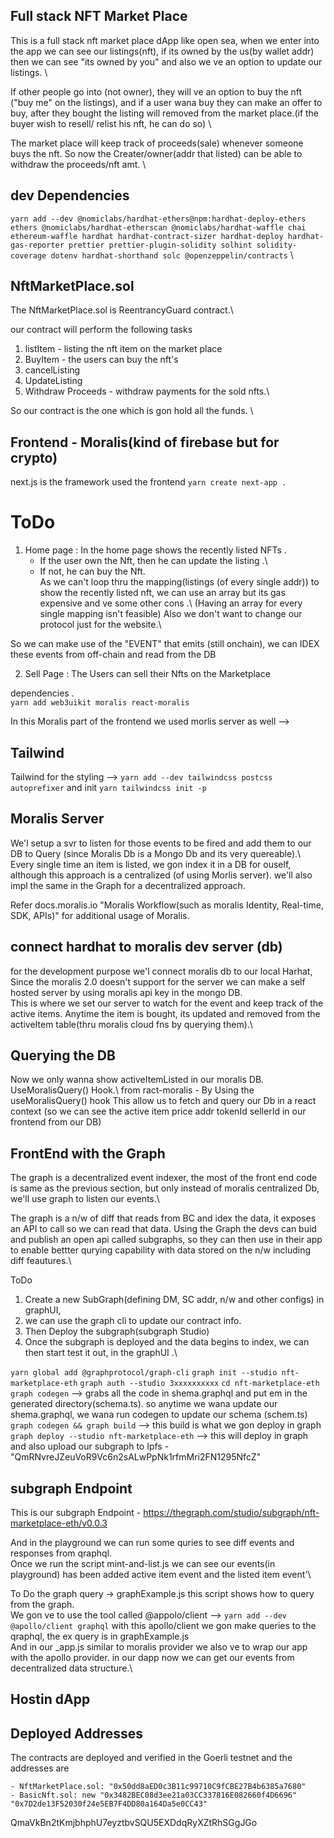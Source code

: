 ## Full stack NFT Market Place 

This is a full stack nft market place dApp like open sea, when we enter into the app we can see our listings(nft), if its owned by the us(by wallet addr) then we can see "its owned by you" and also we ve an option to update our listings. \

If other people go into (not owner), they will ve an option to buy the nft ("buy me" on the listings), and if a user wana buy they can make an offer to buy, after they bought the listing will removed from the market place.(if the buyer wish to resell/ relist his nft, he can do so) \

The market place will keep track of proceeds(sale) whenever someone buys the nft. So now the Creater/owner(addr that listed) can be able to withdraw the proceeds/nft amt. \

## dev Dependencies

```yarn add --dev @nomiclabs/hardhat-ethers@npm:hardhat-deploy-ethers ethers @nomiclabs/hardhat-etherscan @nomiclabs/hardhat-waffle chai ethereum-waffle hardhat hardhat-contract-sizer hardhat-deploy hardhat-gas-reporter prettier prettier-plugin-solidity solhint solidity-coverage dotenv hardhat-shorthand solc @openzeppelin/contracts``` \


## NftMarketPlace.sol 

The NftMarketPlace.sol is ReentrancyGuard contract.\

our contract will perform the following tasks 
1. listItem - listing the nft item on the market place
2. BuyItem - the users can buy the nft's
3. cancelListing 
4. UpdateListing
5. Withdraw Proceeds - withdraw payments for the sold nfts.\

So our contract is the one which is gon hold all the funds. \

## Frontend - Moralis(kind of firebase but for crypto)

next.js is the framework used the frontend 
```yarn create next-app . ```

# ToDo 

1. Home page : In the home page shows the recently listed NFTs .
    - If the user own the Nft, then he can update the listing .\
    - If not, he can buy the Nft.\
As we can't loop thru the mapping(listings (of every single addr)) to show the recently listed nft, we can use an array but its gas expensive and ve some other cons .\ (Having an array for every single mapping isn't feasible)
Also we don't want to change our protocol just for the website.\

So we can make use of the "EVENT" that emits (still onchain), we can IDEX these events from off-chain and read from the DB

2. Sell Page : The Users can sell their Nfts on the Marketplace

dependencies .\
```yarn add web3uikit moralis react-moralis```

In this Moralis part of the frontend we used morlis server as well --> <MoralisProvider initializeOnMount={true}>

## Tailwind 

Tailwind for the styling --> ```yarn add --dev tailwindcss postcss autoprefixer``` and init ```yarn tailwindcss init -p```

## Moralis Server

We'l setup a svr to listen for those events to be fired and add them to our DB to Query (since Moralis Db is a Mongo Db and its very quereable).\ 
Every single time an item is listed, we gon index it in a DB for ouself, although this approach is a centralized (of using Morlis server). we'll also impl the same in the Graph for a decentralized approach.

Refer docs.moralis.io "Moralis Workflow(such as moralis Identity, Real-time, SDK, APIs)" for additional usage of Moralis.

## connect hardhat to moralis dev server (db)

for the development purpose we'l connect moralis db to our local Harhat,
Since the moralis 2.0 doesn't support for the server we can make a self hosted server by using moralis api key in the mongo DB. \
This is where we set our server to watch for the event and keep track of the active items. Anytime the item is bought, its updated and removed from the activeItem table(thru moralis cloud fns by querying them).\

## Querying the DB 

Now we only wanna show activeItemListed in our moralis DB.\
UseMoralisQuery() Hook.\ from ract-moralis
    - By Using the useMoralisQuery() hook This allow us to fetch and query our Db in a react context (so we can see the active item price addr tokenId sellerId in our frontend from our DB)


## FrontEnd with the Graph

The graph is a decentralized event indexer, the most of the front end code is same as the previous section, but only instead of moralis centralized Db, we'll use graph to listen our events.\

The graph is a n/w of diff that reads from BC and idex the data, it exposes an API to call so we can read that data. Using the Graph the devs can buid and publish an open api called subgraphs, so they can then use in their app to enable bettter qurying capability with data stored on the n/w  including diff feautures.\

ToDo
1. Create a new SubGraph(defining DM, SC addr, n/w and other configs) in graphUI,
2. we can use the graph cli to update our contract info.
3. Then Deploy the subgraph(subgraph Studio)
4. Once the subgraph is deployed and the data begins to index, we can then start test it out, in the graphUI .\

```yarn global add @graphprotocol/graph-cli```
```graph init --studio nft-marketplace-eth```
```graph auth --studio 3xxxxxxxxxx```
```cd nft-marketplace-eth```
```graph codegen``` --> grabs all the code in shema.graphql and put em in the generated directory(schema.ts). so anytime we wana update our shema.graphql, we wana run codegen to update our schema (schem.ts)\
```graph codegen && graph build``` --> this build is what we gon deploy in graph
```graph deploy --studio nft-marketplace-eth``` --> this will deploy in graph and also upload our subgraph to Ipfs -"QmRNvreJZeuVoR9Vc6n2sALwPpNk1rfmMri2FN1295NfcZ" 

## subgraph Endpoint 

This is our subgraph Endpoint - https://thegraph.com/studio/subgraph/nft-marketplace-eth/v0.0.3

And in the playground we can run some quries to see diff events and responses from qraphql.\
Once we run the script mint-and-list.js we can see our events(in playground) has been added active item event and the listed item event'\

To Do the graph query -> graphExample.js this script shows how to query from the graph.\
We gon ve to use the tool called @appolo/client --> ```yarn add --dev @apollo/client graphql``` with this apollo/client we gon make queries to the qraphql, the ex query is in graphExample.js \
And in our _app.js similar to moralis provider we also ve to wrap our app with the apollo provider. in our dapp now we can get our events from decentralized data structure.\

## Hostin dApp

## Deployed Addresses

The contracts are deployed and verified in the Goerli testnet and the addresses are 

    - NftMarketPlace.sol: "0x50dd8aED0c3B11c99710C9fCBE27B4b6385a7680"
    - BasicNft.sol: new "0x3482BEC08d3ee21a03CC337816E082660f4D6696" "0x7D2de13F52030f24e5EB7F4DD80a164Da5e0CC43"

QmaVkBn2tKmjbhphU7eyztbvSQU5EXDdqRyXZtRhSGgJGo